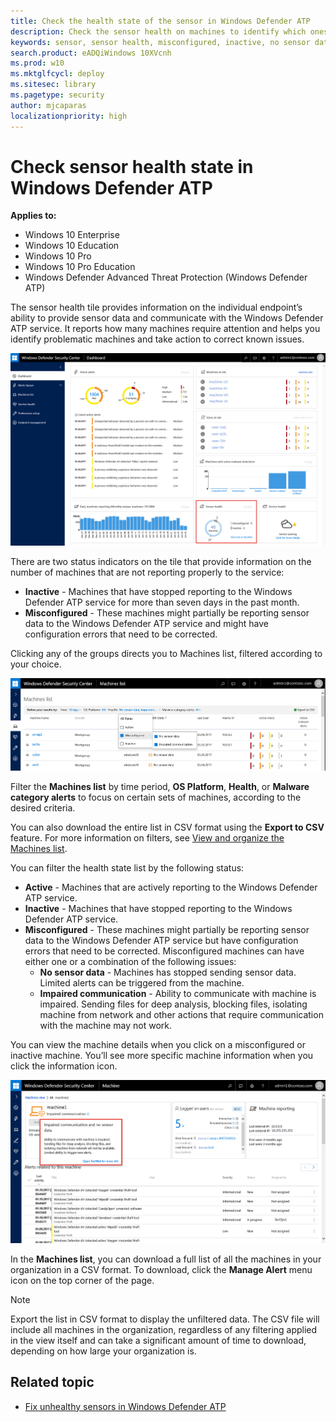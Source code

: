 ```yaml
---
title: Check the health state of the sensor in Windows Defender ATP
description: Check the sensor health on machines to identify which ones are misconfigured, inactive, or are not reporting sensor data.
keywords: sensor, sensor health, misconfigured, inactive, no sensor data, sensor data, impaired communication, communication
search.product: eADQiWindows 10XVcnh
ms.prod: w10
ms.mktglfcycl: deploy
ms.sitesec: library
ms.pagetype: security
author: mjcaparas
localizationpriority: high
---
```


# Check sensor health state in Windows Defender ATP

**Applies to:**

- Windows 10 Enterprise
- Windows 10 Education
- Windows 10 Pro
- Windows 10 Pro Education
- Windows Defender Advanced Threat Protection (Windows Defender ATP)


The sensor health tile provides information on the individual endpoint’s ability to provide sensor data and communicate with the Windows Defender ATP service. It reports how many machines require attention and helps you identify problematic machines and take action to correct known issues.

![Windows Defender ATP sensor health tile](images/atp-sensor-health-filter.png)

There are two status indicators on the tile that provide information on the number of machines that are not reporting properly to the service:
-	**Inactive** - Machines that have stopped reporting to the Windows Defender ATP service for more than seven days in the past month.
- **Misconfigured** - These machines might partially be reporting sensor data to the Windows Defender ATP service and might have configuration errors that need to be corrected.

Clicking any of the groups directs you to Machines list, filtered according to your choice.

![Windows Defender ATP sensor filter](images/atp-machines-list-misconfigured.png)

Filter the **Machines list** by time period, **OS Platform**, **Health**, or **Malware category alerts** to focus on certain sets of machines, according to the desired criteria.  

You can also download the entire list in CSV format using the **Export to CSV** feature. For more information on filters, see [View and organize the Machines list](machines-view-overview-windows-defender-advanced-threat-protection.md).

You can filter the health state list by the following status:
- **Active** - Machines that are actively reporting to the Windows Defender ATP service.
- **Inactive** - Machines that have stopped reporting to the Windows Defender ATP service.
- **Misconfigured** - These machines might partially be reporting sensor data to the Windows Defender ATP service but have configuration errors that need to be corrected. Misconfigured machines can have either one or a combination of the following issues:
  - **No sensor data** - Machines has stopped sending sensor data. Limited alerts can be triggered from the machine.
  - **Impaired communication** - Ability to communicate with machine is impaired. Sending files for deep analysis, blocking files, isolating machine from network and other actions that require communication with the machine may not work.

You can view the machine details when you click on a misconfigured or inactive machine. You’ll see more specific machine information when you click the information icon.

![Windows Defender ATP sensor filter](images/atp-machine-health-details.png)

In the **Machines list**, you can download a full list of all the machines in your organization in a CSV format. To download, click the **Manage Alert** menu icon on the top corner of the page.

>[!NOTE]
>Export the list in CSV format to display the unfiltered data. The CSV file will include all machines in the organization, regardless of any filtering applied in the view itself and can take a significant amount of time to download, depending on how large your organization is.

## Related topic
- [Fix unhealthy sensors in Windows Defender ATP](fix-unhealhty-sensors-windows-defender-advanced-threat-protection.md)
